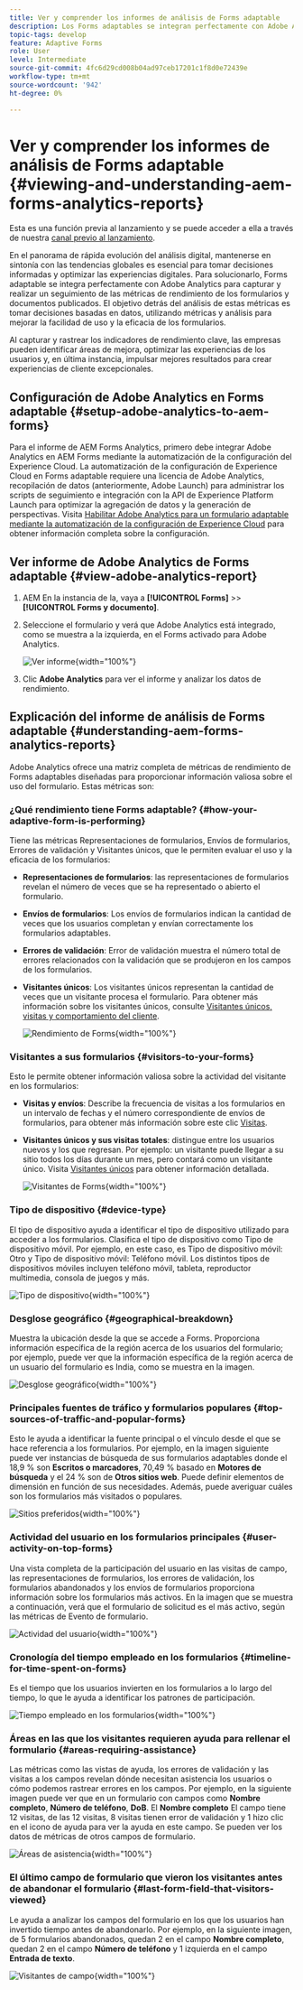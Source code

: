 ```yaml
---
title: Ver y comprender los informes de análisis de Forms adaptable
description: Los Forms adaptables se integran perfectamente con Adobe Analytics para capturar y rastrear las métricas de rendimiento de sus formularios y documentos publicados.
topic-tags: develop
feature: Adaptive Forms
role: User
level: Intermediate
source-git-commit: 4fc6d29cd008b04ad97ceb17201c1f8d0e72439e
workflow-type: tm+mt
source-wordcount: '942'
ht-degree: 0%

---
```



# Ver y comprender los informes de análisis de Forms adaptable {#viewing-and-understanding-aem-forms-analytics-reports}

<span class="preview"> Esta es una función previa al lanzamiento y se puede acceder a ella a través de nuestra [canal previo al lanzamiento](https://experienceleague.adobe.com/docs/experience-manager-cloud-service/content/release-notes/prerelease.html#new-features). </span>

En el panorama de rápida evolución del análisis digital, mantenerse en sintonía con las tendencias globales es esencial para tomar decisiones informadas y optimizar las experiencias digitales. Para solucionarlo, Forms adaptable se integra perfectamente con Adobe Analytics para capturar y realizar un seguimiento de las métricas de rendimiento de los formularios y documentos publicados. El objetivo detrás del análisis de estas métricas es tomar decisiones basadas en datos, utilizando métricas y análisis para mejorar la facilidad de uso y la eficacia de los formularios.

Al capturar y rastrear los indicadores de rendimiento clave, las empresas pueden identificar áreas de mejora, optimizar las experiencias de los usuarios y, en última instancia, impulsar mejores resultados para crear experiencias de cliente excepcionales.

## Configuración de Adobe Analytics en Forms adaptable {#setup-adobe-analytics-to-aem-forms}

Para el informe de AEM Forms Analytics, primero debe integrar Adobe Analytics en AEM Forms mediante la automatización de la configuración del Experience Cloud. La automatización de la configuración de Experience Cloud en Forms adaptable requiere una licencia de Adobe Analytics, recopilación de datos (anteriormente, Adobe Launch) para administrar los scripts de seguimiento e integración con la API de Experience Platform Launch para optimizar la agregación de datos y la generación de perspectivas. Visita [Habilitar Adobe Analytics para un formulario adaptable mediante la automatización de la configuración de Experience Cloud](/help/forms/enable-adobe-analytics-adaptive-form-using-experience-cloud-setup-automation.md) para obtener información completa sobre la configuración.

## Ver informe de Adobe Analytics de Forms adaptable {#view-adobe-analytics-report}

1. AEM En la instancia de la, vaya a **[!UICONTROL Forms]** >> **[!UICONTROL Forms y documento]**.
1. Seleccione el formulario y verá que Adobe Analytics está integrado, como se muestra a la izquierda, en el Forms activado para Adobe Analytics.

   ![Ver informe](assets/activ-aa.png){width="100%"}

1. Clic **Adobe Analytics** para ver el informe y analizar los datos de rendimiento.

## Explicación del informe de análisis de Forms adaptable {#understanding-aem-forms-analytics-reports}

Adobe Analytics ofrece una matriz completa de métricas de rendimiento de Forms adaptables diseñadas para proporcionar información valiosa sobre el uso del formulario. Estas métricas son:

### **¿Qué rendimiento tiene Forms adaptable?** {#how-your-adaptive-form-is-performing}

Tiene las métricas Representaciones de formularios, Envíos de formularios, Errores de validación y Visitantes únicos, que le permiten evaluar el uso y la eficacia de los formularios:

* **Representaciones de formularios**: las representaciones de formularios revelan el número de veces que se ha representado o abierto el formulario.

* **Envíos de formularios**: Los envíos de formularios indican la cantidad de veces que los usuarios completan y envían correctamente los formularios adaptables.

* **Errores de validación**: Error de validación muestra el número total de errores relacionados con la validación que se produjeron en los campos de los formularios.

* **Visitantes únicos**: Los visitantes únicos representan la cantidad de veces que un visitante procesa el formulario. Para obtener más información sobre los visitantes únicos, consulte [Visitantes únicos, visitas y comportamiento del cliente](https://experienceleague.adobe.com/docs/analytics/components/metrics/visits.html).

  ![Rendimiento de Forms](assets/forms-performance.png){width="100%"}

### **Visitantes a sus formularios** {#visitors-to-your-forms}

Esto le permite obtener información valiosa sobre la actividad del visitante en los formularios:

* **Visitas y envíos**: Describe la frecuencia de visitas a los formularios en un intervalo de fechas y el número correspondiente de envíos de formularios, para obtener más información sobre este clic [Visitas](https://experienceleague.adobe.com/docs/analytics/components/metrics/visits.html).
* **Visitantes únicos y sus visitas totales**: distingue entre los usuarios nuevos y los que regresan. Por ejemplo: un visitante puede llegar a su sitio todos los días durante un mes, pero contará como un visitante único. Visita [Visitantes únicos](https://experienceleague.adobe.com/docs/analytics/components/metrics/unique-visitors.html) para obtener información detallada.

  ![Visitantes de Forms](assets/forms-visitors.png){width="100%"}

### **Tipo de dispositivo** {#device-type}

El tipo de dispositivo ayuda a identificar el tipo de dispositivo utilizado para acceder a los formularios. Clasifica el tipo de dispositivo como Tipo de dispositivo móvil. Por ejemplo, en este caso, es Tipo de dispositivo móvil: Otro y Tipo de dispositivo móvil: Teléfono móvil. Los distintos tipos de dispositivos móviles incluyen teléfono móvil, tableta, reproductor multimedia, consola de juegos y más.

![Tipo de dispositivo](assets/device-type.png){width="100%"}

### **Desglose geográfico** {#geographical-breakdown}

Muestra la ubicación desde la que se accede a Forms. Proporciona información específica de la región acerca de los usuarios del formulario; por ejemplo, puede ver que la información específica de la región acerca de un usuario del formulario es India, como se muestra en la imagen.

![Desglose geográfico](assets/geographical-breakdown.png){width="100%"}

### **Principales fuentes de tráfico y formularios populares** {#top-sources-of-traffic-and-popular-forms}

Esto le ayuda a identificar la fuente principal o el vínculo desde el que se hace referencia a los formularios. Por ejemplo, en la imagen siguiente puede ver instancias de búsqueda de sus formularios adaptables donde el 18,9 % son **Escritos o marcadores**, 70,49 % basado en **Motores de búsqueda** y el 24 % son de **Otros sitios web**. Puede definir elementos de dimensión en función de sus necesidades. Además, puede averiguar cuáles son los formularios más visitados o populares.

![Sitios preferidos](assets/referred-sites.png){width="100%"}

### **Actividad del usuario en los formularios principales** {#user-activity-on-top-forms}

Una vista completa de la participación del usuario en las visitas de campo, las representaciones de formularios, los errores de validación, los formularios abandonados y los envíos de formularios proporciona información sobre los formularios más activos. En la imagen que se muestra a continuación, verá que el formulario de solicitud es el más activo, según las métricas de Evento de formulario.

![Actividad del usuario](assets/user-activity.png){width="100%"}

### **Cronología del tiempo empleado en los formularios** {#timeline-for-time-spent-on-forms}

Es el tiempo que los usuarios invierten en los formularios a lo largo del tiempo, lo que le ayuda a identificar los patrones de participación.

![Tiempo empleado en los formularios](assets/time-spent-on-forms.png){width="100%"}

### **Áreas en las que los visitantes requieren ayuda para rellenar el formulario** {#areas-requiring-assistance}

Las métricas como las vistas de ayuda, los errores de validación y las visitas a los campos revelan dónde necesitan asistencia los usuarios o cómo podemos rastrear errores en los campos. Por ejemplo, en la siguiente imagen puede ver que en un formulario con campos como **Nombre completo**, **Número de teléfono**, **DoB**. El **Nombre completo** El campo tiene 12 visitas, de las 12 visitas, 8 visitas tienen error de validación y 1 hizo clic en el icono de ayuda para ver la ayuda en este campo. Se pueden ver los datos de métricas de otros campos de formulario.

![Áreas de asistencia](assets/assisting-areas.png){width="100%"}

### **El último campo de formulario que vieron los visitantes antes de abandonar el formulario** {#last-form-field-that-visitors-viewed}

Le ayuda a analizar los campos del formulario en los que los usuarios han invertido tiempo antes de abandonarlo. Por ejemplo, en la siguiente imagen, de 5 formularios abandonados, quedan 2 en el campo **Nombre completo**, quedan 2 en el campo **Número de teléfono** y 1 izquierda en el campo **Entrada de texto**.

![Visitantes de campo](assets/field-visitors.png){width="100%"}